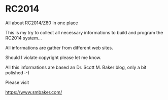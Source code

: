 # RC2014
All about RC2014/Z80 in one place

This is my try to collect all necessary informations to build and program the 
RC2014 system...
 
All informations are gather from different web sites. 

Should I violate copyright please let me know.

All this informations are based an Dr. Scott M. Baker blog, only a bit polished :-)

Please visit

https://www.smbaker.com/
